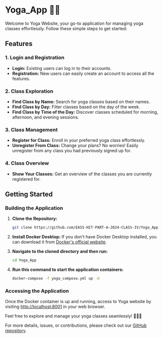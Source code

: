 # Yoga_App 🧘‍♂️

Welcome to Yoga Website, your go-to application for managing yoga classes effortlessly. Follow these simple steps to get started:

## Features

### 1. Login and Registration
- **Login:** Existing users can log in to their accounts.
- **Registration:** New users can easily create an account to access all the features.

### 2. Class Exploration
- **Find Class by Name:** Search for yoga classes based on their names.
- **Find Class by Day:** Filter classes based on the day of the week.
- **Find Class by Time of the Day:** Discover classes scheduled for morning, afternoon, and evening sessions.

### 3. Class Management
- **Register for Class:** Enroll in your preferred yoga class effortlessly.
- **Unregister From Class:** Change your plans? No worries! Easily unregister from any class you had previously signed up for.

### 4. Class Overview
- **Show Your Classes:** Get an overview of the classes you are currently registered for.

## Getting Started

### Building the Application

1. **Clone the Repository:**
   ```bash
   git clone https://github.com/EASS-HIT-PART-A-2024-CLASS-IV/Yoga_App.git
   ```

2. **Install Docker Desktop:**
   If you don't have Docker Desktop installed, you can download it from [Docker's official website](https://www.docker.com/products/docker-desktop).

3. **Navigate to the cloned directory and then run:**
    ```bash
    cd Yoga_App
   ```

4. **Run this command to start the application containers:**
   ```bash
   docker-compose -f yoga_compose.yml up -d
   ```
### Accessing the Application

Once the Docker container is up and running, access to Yoga website by visiting [http://localhost:8001](http://localhost:8001) in your web browser.

Feel free to explore and manage your yoga classes seamlessly! 🧘‍♀️🌟

For more details, issues, or contributions, please check out our [GitHub repository](https://github.com/EASS-HIT-PART-A-2022-CLASS-III/Yoga_App).
